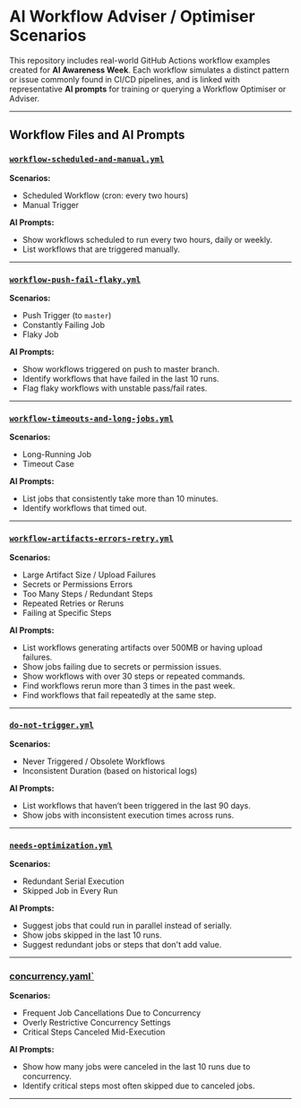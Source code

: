 # AI Workflow Adviser / Optimiser Scenarios

This repository includes real-world GitHub Actions workflow examples created for **AI Awareness Week**. Each workflow simulates a distinct pattern or issue commonly found in CI/CD pipelines, and is linked with representative **AI prompts** for training or querying a Workflow Optimiser or Adviser.

---

## Workflow Files and AI Prompts

### [`workflow-scheduled-and-manual.yml`](.github/workflows/workflow-scheduled-and-manual.yml)

**Scenarios:**
- Scheduled Workflow (cron: every two hours)
- Manual Trigger

**AI Prompts:**
- Show workflows scheduled to run every two hours, daily or weekly.  
- List workflows that are triggered manually.

---

### [`workflow-push-fail-flaky.yml`](.github/workflows/workflow-push-fail-flaky.yml)

**Scenarios:**
- Push Trigger (to `master`)
- Constantly Failing Job
- Flaky Job

**AI Prompts:**
- Show workflows triggered on push to master branch.  
- Identify workflows that have failed in the last 10 runs.  
- Flag flaky workflows with unstable pass/fail rates.

---

### [`workflow-timeouts-and-long-jobs.yml`](.github/workflows/workflow-timeouts-and-long-jobs.yml)

**Scenarios:**
- Long-Running Job
- Timeout Case

**AI Prompts:**
- List jobs that consistently take more than 10 minutes.  
- Identify workflows that timed out.

---

### [`workflow-artifacts-errors-retry.yml`](.github/workflows/workflow-artifacts-errors-retry.yml)

**Scenarios:**
- Large Artifact Size / Upload Failures  
- Secrets or Permissions Errors  
- Too Many Steps / Redundant Steps  
- Repeated Retries or Reruns  
- Failing at Specific Steps

**AI Prompts:**
- List workflows generating artifacts over 500MB or having upload failures.  
- Show jobs failing due to secrets or permission issues.  
- Show workflows with over 30 steps or repeated commands.  
- Find workflows rerun more than 3 times in the past week.  
- Find workflows that fail repeatedly at the same step.

---

### [`do-not-trigger.yml`](.github/workflows/do-not-trigger.yml)

**Scenarios:**
- Never Triggered / Obsolete Workflows  
- Inconsistent Duration (based on historical logs)

**AI Prompts:**
- List workflows that haven’t been triggered in the last 90 days.  
- Show jobs with inconsistent execution times across runs.

---

### [`needs-optimization.yml`](.github/workflows/needs-optimization.yml)

**Scenarios:**
- Redundant Serial Execution 
- Skipped Job in Every Run

**AI Prompts:**
- Suggest jobs that could run in parallel instead of serially.  
- Show jobs skipped in the last 10 runs.
- Suggest redundant jobs or steps that don't add value.

---

### [concurrency.yaml`](.github/workflows/concurrency.yaml)

**Scenarios:**
- Frequent Job Cancellations Due to Concurrency
- Overly Restrictive Concurrency Settings
- Critical Steps Canceled Mid-Execution

**AI Prompts:**
- Show how many jobs were canceled in the last 10 runs due to concurrency.
- Identify critical steps most often skipped due to canceled jobs.


---







